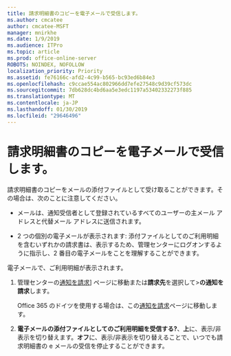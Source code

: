 ```yaml
---
title: 請求明細書のコピーを電子メールで受信します。
ms.author: cmcatee
author: cmcatee-MSFT
manager: mnirkhe
ms.date: 1/9/2019
ms.audience: ITPro
ms.topic: article
ms.prod: office-online-server
ROBOTS: NOINDEX, NOFOLLOW
localization_priority: Priority
ms.assetid: fe76166c-afd2-4c99-b565-bc93ed6b84e3
ms.openlocfilehash: c9ccae554ac802966dd7efe27548c9d39cf573dc
ms.sourcegitcommit: 7db628dc4bd6aa5e3edc1197a53402332273f885
ms.translationtype: MT
ms.contentlocale: ja-JP
ms.lasthandoff: 01/30/2019
ms.locfileid: "29646496"
---
```

# <a name="receive-copy-of-your-billing-statement-in-email"></a>請求明細書のコピーを電子メールで受信します。
請求明細書のコピーをメールの添付ファイルとして受け取ることができます。その場合は、次のことに注意してください。
  
- メールは、通知受信者として登録されているすべてのユーザーの主メール アドレスと代替メール アドレスに送信されます。
    
- 2 つの個別の電子メールが表示されます: 添付ファイルとしてのご利用明細を含むいずれかの請求書は、表示するため、管理センターにログオンするように指示し、2 番目の電子メールをことを理解することができます。
    
電子メールで、ご利用明細が表示されます。
  
1. 管理センターの[通知を請求](https://go.microsoft.com/fwlink/p/?linkid=853212)] ページに移動または**請求先**を選択して\>**の通知を請求**します。
    
    Office 365 のドイツを使用する場合は、この[通知を請求](https://go.microsoft.com/fwlink/p/?linkid=853213)ページに移動します。 
    
2. **電子メールの添付ファイルとしてのご利用明細を受信する?**、**上**に、表示/非表示を切り替えます。**オフ**に、表示/非表示を切り替えることで、いつでも請求明細書の e メールの受信を停止することができます。
    

